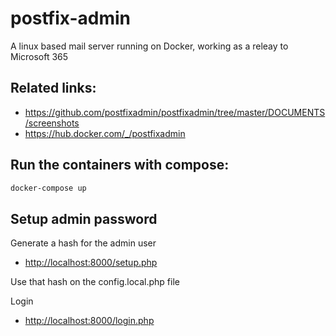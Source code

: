 # postfix-admin

A linux based mail server running on Docker, working as a releay to Microsoft 365

## Related links:

- <https://github.com/postfixadmin/postfixadmin/tree/master/DOCUMENTS/screenshots>
- <https://hub.docker.com/_/postfixadmin>

## Run the containers with compose:

```bash
docker-compose up
```

## Setup admin password

Generate a hash for the admin user

- <http://localhost:8000/setup.php>

Use that hash on the config.local.php file

Login

- <http://localhost:8000/login.php>
